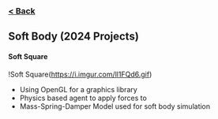 ### [< Back](https://github.com/Jstaria/TestProjects/tree/main?tab=readme-ov-file#readme)

## Soft Body (2024 Projects)

#### Soft Square
!Soft Square(https://i.imgur.com/ll1FQd6.gif)

- Using OpenGL for a graphics library
- Physics based agent to apply forces to
- Mass-Spring-Damper Model used for soft body simulation
